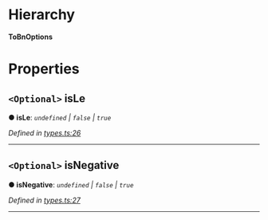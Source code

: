 

# Hierarchy

**ToBnOptions**

# Properties

<a id="isle"></a>

## `<Optional>` isLe

**● isLe**: *`undefined` \| `false` \| `true`*

*Defined in [types.ts:26](https://github.com/polkadot-js/common/blob/3211859/packages/util/src/types.ts#L26)*

___
<a id="isnegative"></a>

## `<Optional>` isNegative

**● isNegative**: *`undefined` \| `false` \| `true`*

*Defined in [types.ts:27](https://github.com/polkadot-js/common/blob/3211859/packages/util/src/types.ts#L27)*

___

